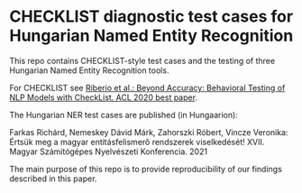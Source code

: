 # CHECKLIST diagnostic test cases for Hungarian Named Entity Recognition

This repo contains CHECKLIST-style test cases and the testing of three Hungarian Named Entity Recognition tools.

For CHECKLIST see [Riberio et al.: Beyond Accuracy: Behavioral Testing of NLP Models with CheckList. ACL 2020 best paper](https://www.aclweb.org/anthology/2020.acl-main.442/).

The Hungarian NER test cases are published (in Hungaarion):

Farkas Richárd, Nemeskey Dávid Márk, Zahorszki Róbert, Vincze Veronika: Értsük meg a magyar entitásfelismerő rendszerek viselkedését! XVII. Magyar Számítógépes Nyelvészeti Konferencia. 2021

The main purpose of this repo is to provide reproducibility of our findings described in this paper.


